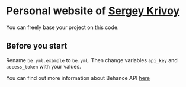 # Personal website of [Sergey Krivoy](http://www.krivoydesigner.ru)
You can freely base your project on this code.

## Before you start
Rename `be.yml.example` to `be.yml`. Then change variables `api_key` and `access_token` with your values.

You can find out more information about Behance API [here](https://www.behance.net/dev)
